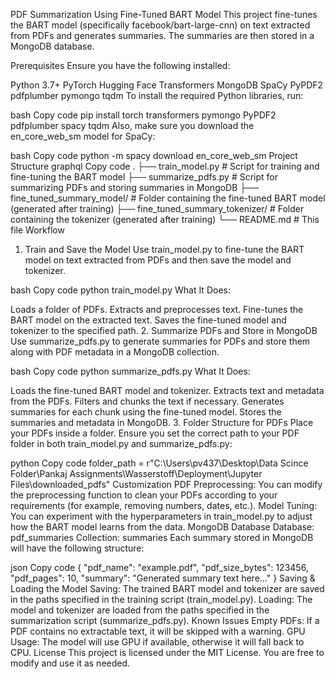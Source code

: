 PDF Summarization Using Fine-Tuned BART Model
This project fine-tunes the BART model (specifically facebook/bart-large-cnn) on text extracted from PDFs and generates summaries. The summaries are then stored in a MongoDB database.

Prerequisites
Ensure you have the following installed:

Python 3.7+
PyTorch
Hugging Face Transformers
MongoDB
SpaCy
PyPDF2
pdfplumber
pymongo
tqdm
To install the required Python libraries, run:

bash
Copy code
pip install torch transformers pymongo PyPDF2 pdfplumber spacy tqdm
Also, make sure you download the en_core_web_sm model for SpaCy:

bash
Copy code
python -m spacy download en_core_web_sm
Project Structure
graphql
Copy code
.
├── train_model.py                # Script for training and fine-tuning the BART model
├── summarize_pdfs.py             # Script for summarizing PDFs and storing summaries in MongoDB
├── fine_tuned_summary_model/     # Folder containing the fine-tuned BART model (generated after training)
├── fine_tuned_summary_tokenizer/ # Folder containing the tokenizer (generated after training)
└── README.md                     # This file
Workflow
1. Train and Save the Model
Use train_model.py to fine-tune the BART model on text extracted from PDFs and then save the model and tokenizer.

bash
Copy code
python train_model.py
What It Does:

Loads a folder of PDFs.
Extracts and preprocesses text.
Fine-tunes the BART model on the extracted text.
Saves the fine-tuned model and tokenizer to the specified path.
2. Summarize PDFs and Store in MongoDB
Use summarize_pdfs.py to generate summaries for PDFs and store them along with PDF metadata in a MongoDB collection.

bash
Copy code
python summarize_pdfs.py
What It Does:

Loads the fine-tuned BART model and tokenizer.
Extracts text and metadata from the PDFs.
Filters and chunks the text if necessary.
Generates summaries for each chunk using the fine-tuned model.
Stores the summaries and metadata in MongoDB.
3. Folder Structure for PDFs
Place your PDFs inside a folder. Ensure you set the correct path to your PDF folder in both train_model.py and summarize_pdfs.py:

python
Copy code
folder_path = r"C:\Users\pv437\Desktop\Data Scince Folder\Pankaj Assignments\Wasserstoff\Deployment\Jupyter Files\downloaded_pdfs"
Customization
PDF Preprocessing: You can modify the preprocessing function to clean your PDFs according to your requirements (for example, removing numbers, dates, etc.).
Model Tuning: You can experiment with the hyperparameters in train_model.py to adjust how the BART model learns from the data.
MongoDB Database
Database: pdf_summaries
Collection: summaries
Each summary stored in MongoDB will have the following structure:

json
Copy code
{
    "pdf_name": "example.pdf",
    "pdf_size_bytes": 123456,
    "pdf_pages": 10,
    "summary": "Generated summary text here..."
}
Saving & Loading the Model
Saving: The trained BART model and tokenizer are saved in the paths specified in the training script (train_model.py).
Loading: The model and tokenizer are loaded from the paths specified in the summarization script (summarize_pdfs.py).
Known Issues
Empty PDFs: If a PDF contains no extractable text, it will be skipped with a warning.
GPU Usage: The model will use GPU if available, otherwise it will fall back to CPU.
License
This project is licensed under the MIT License. You are free to modify and use it as needed.
